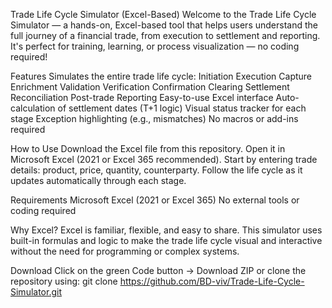 Trade Life Cycle Simulator (Excel-Based)
Welcome to the Trade Life Cycle Simulator — a hands-on, Excel-based tool that helps users understand the full journey of a financial trade, from execution to settlement and reporting. It's perfect for training, learning, or process visualization — no coding required!

Features
Simulates the entire trade life cycle:
Initiation
Execution
Capture
Enrichment
Validation
Verification
Confirmation
Clearing
Settlement
Reconciliation
Post-trade Reporting
Easy-to-use Excel interface
Auto-calculation of settlement dates (T+1 logic)
Visual status tracker for each stage
Exception highlighting (e.g., mismatches)
No macros or add-ins required


 How to Use
Download the Excel file from this repository.
Open it in Microsoft Excel (2021 or Excel 365 recommended).
Start by entering trade details: product, price, quantity, counterparty.
Follow the life cycle as it updates automatically through each stage.

Requirements
Microsoft Excel (2021 or Excel 365)
No external tools or coding required

Why Excel?
Excel is familiar, flexible, and easy to share. This simulator uses built-in formulas and logic to make the trade life cycle visual and interactive  without the need for programming or complex systems.

Download
Click on the green Code button → Download ZIP or clone the repository using:
git clone https://github.com/BD-viv/Trade-Life-Cycle-Simulator.git



